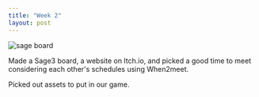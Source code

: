 ```yaml
---
title: "Week 2"
layout: post
---
```


![sage board](https://cdn.discordapp.com/attachments/1088056272689049720/1088057487300771860/image.png)

Made a Sage3 board, a website on Itch.io, and picked a good time to meet considering each other's schedules using When2meet.

Picked out assets to put in our game. 